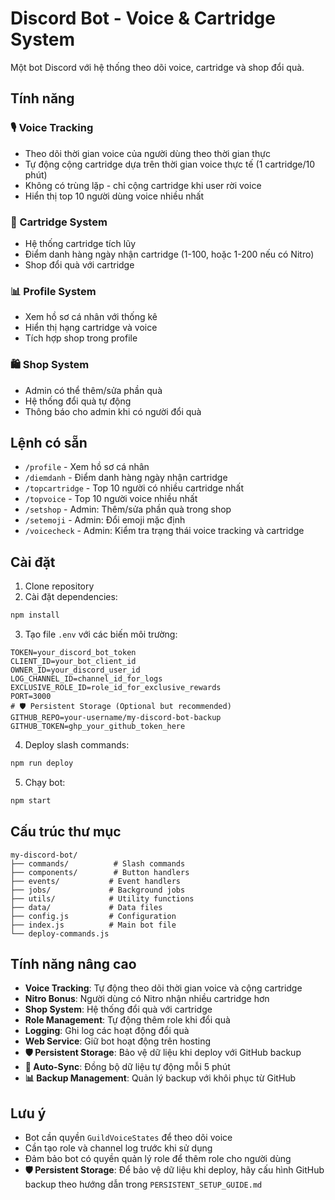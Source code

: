 # Discord Bot - Voice & Cartridge System

Một bot Discord với hệ thống theo dõi voice, cartridge và shop đổi quà.

## Tính năng

### 🎙️ Voice Tracking
- Theo dõi thời gian voice của người dùng theo thời gian thực
- Tự động cộng cartridge dựa trên thời gian voice thực tế (1 cartridge/10 phút)
- Không có trùng lặp - chỉ cộng cartridge khi user rời voice
- Hiển thị top 10 người dùng voice nhiều nhất

### 🎁 Cartridge System
- Hệ thống cartridge tích lũy
- Điểm danh hàng ngày nhận cartridge (1-100, hoặc 1-200 nếu có Nitro)
- Shop đổi quà với cartridge

### 📊 Profile System
- Xem hồ sơ cá nhân với thống kê
- Hiển thị hạng cartridge và voice
- Tích hợp shop trong profile

### 🛍️ Shop System
- Admin có thể thêm/sửa phần quà
- Hệ thống đổi quà tự động
- Thông báo cho admin khi có người đổi quà

## Lệnh có sẵn

- `/profile` - Xem hồ sơ cá nhân
- `/diemdanh` - Điểm danh hàng ngày nhận cartridge
- `/topcartridge` - Top 10 người có nhiều cartridge nhất
- `/topvoice` - Top 10 người voice nhiều nhất
- `/setshop` - Admin: Thêm/sửa phần quà trong shop
- `/setemoji` - Admin: Đổi emoji mặc định
- `/voicecheck` - Admin: Kiểm tra trạng thái voice tracking và cartridge

## Cài đặt

1. Clone repository
2. Cài đặt dependencies:
```bash
npm install
```

3. Tạo file `.env` với các biến môi trường:
```env
TOKEN=your_discord_bot_token
CLIENT_ID=your_bot_client_id
OWNER_ID=your_discord_user_id
LOG_CHANNEL_ID=channel_id_for_logs
EXCLUSIVE_ROLE_ID=role_id_for_exclusive_rewards
PORT=3000
# 🛡️ Persistent Storage (Optional but recommended)
GITHUB_REPO=your-username/my-discord-bot-backup
GITHUB_TOKEN=ghp_your_github_token_here
```

4. Deploy slash commands:
```bash
npm run deploy
```

5. Chạy bot:
```bash
npm start
```

## Cấu trúc thư mục

```
my-discord-bot/
├── commands/          # Slash commands
├── components/        # Button handlers
├── events/           # Event handlers
├── jobs/             # Background jobs
├── utils/            # Utility functions
├── data/             # Data files
├── config.js         # Configuration
├── index.js          # Main bot file
└── deploy-commands.js
```

## Tính năng nâng cao

- **Voice Tracking**: Tự động theo dõi thời gian voice và cộng cartridge
- **Nitro Bonus**: Người dùng có Nitro nhận nhiều cartridge hơn
- **Shop System**: Hệ thống đổi quà với cartridge
- **Role Management**: Tự động thêm role khi đổi quà
- **Logging**: Ghi log các hoạt động đổi quà
- **Web Service**: Giữ bot hoạt động trên hosting
- **🛡️ Persistent Storage**: Bảo vệ dữ liệu khi deploy với GitHub backup
- **🔄 Auto-Sync**: Đồng bộ dữ liệu tự động mỗi 5 phút
- **📊 Backup Management**: Quản lý backup với khôi phục từ GitHub

## Lưu ý

- Bot cần quyền `GuildVoiceStates` để theo dõi voice
- Cần tạo role và channel log trước khi sử dụng
- Đảm bảo bot có quyền quản lý role để thêm role cho người dùng
- **🛡️ Persistent Storage**: Để bảo vệ dữ liệu khi deploy, hãy cấu hình GitHub backup theo hướng dẫn trong `PERSISTENT_SETUP_GUIDE.md` 